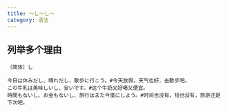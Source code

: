 ```yaml
---
title: 〜し〜し〜
category: 语法
---
```


## 列举多个理由

`〔简体〕し`

```example
今日は休みだし、晴れだし、散歩に行こう。#今天放假，天气也好，去散步吧。
この牛乳は美味しいし、安いです。#这个牛奶又好喝又便宜。
時間もないし、お金もないし、旅行はまた今度にしよう。#时间也没有，钱也没有，旅游还是下次吧。
```
